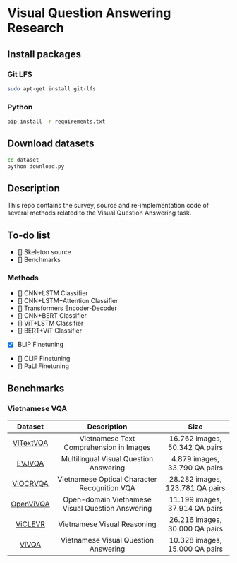 # Visual Question Answering Research

## Install packages

### Git LFS

```bash
sudo apt-get install git-lfs
```

### Python

```bash
pip install -r requirements.txt
```

## Download datasets

```bash
cd dataset
python download.py
```

## Description

This repo contains the survey, source and re-implementation code of several methods related to the Visual Question Answering task.

## To-do list

- [] Skeleton source
- [] Benchmarks

### Methods

- [] CNN+LSTM Classifier
- [] CNN+LSTM+Attention Classifier
- [] Transformers Encoder-Decoder
- [] CNN+BERT Classifier
- [] ViT+LSTM Classifier
- [] BERT+ViT Classifier
- [x] BLIP Finetuning
- [] CLIP Finetuning
- [] PaLI Finetuning

## Benchmarks

### Vietnamese VQA

|                        Dataset                         |                   Description                    |              Size               |
| :----------------------------------------------------: | :----------------------------------------------: | :-----------------------------: |
|     [ViTextVQA](https://arxiv.org/abs/2404.10652)      |     Vietnamese Text Comprehension in Images      | 16.762 images, 50.342 QA pairs  |
|       [EVJVQA](https://arxiv.org/pdf/2302.11752)       |      Multilingual Visual Question Answering      |  4.879 images, 33.790 QA pairs  |
|    [ViOCRVQA](https://arxiv.org/html/2404.18397v1)     |   Vietnamese Optical Character Recognition VQA   | 28.282 images, 123.781 QA pairs |
|     [OpenViVQA](https://arxiv.org/abs/2305.04183)      | Open-domain Vietnamese Visual Question Answering | 11.199 images, 37.914 QA pairs  |
|      [ViCLEVR](https://arxiv.org/abs/2310.18046)       |           Vietnamese Visual Reasoning            | 26.216 images, 30.000 QA pairs  |
| [ViVQA](https://aclanthology.org/2021.paclic-1.72.pdf) |       Vietnamese Visual Question Answering       | 10.328 images, 15.000 QA pairs  |
